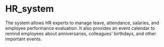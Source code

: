 # HR_system
The system allows HR experts to manage leave, attendance, salaries, and employee performance evaluation. It also provides an event calendar to remind employees about anniversaries, colleagues' birthdays, and other important events.

